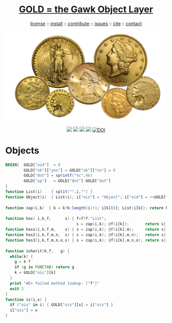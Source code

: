 <a name=top>
<h1 align=center>
   <a href="https://github.com/golden/dev/blob/master/README.md#top">
     GOLD = the Gawk Object Layer
   </a>
</h1>
<p align=center>
   <a    href="https://github.com/golden/dev/blob/master/LICENSE.md#top">license</a>
   :: <a href="https://github.com/golden/dev/blob/master/INSTALL.md#top">install</a>
   :: <a href="https://github.com/golden/dev/blob/master/CONTRIBUTE.md#top">contribute</a>
   :: <a href="https://github.com/golden/dev/issues">issues</a>
   :: <a href="https://github.com/golden/dev/blob/master/CITATION.md#top">cite</a>
   :: <a href="https://github.com/golden/dev/blob/master/CONTACT.md#top">contact</a>
</p>
<p align=center>
   <img width=600 src="https://github.com/golden/dev/raw/master/etc/img/coins.png">
</p>
<p align=center>
   <img src="https://img.shields.io/badge/language-gawk-orange">
   <img src="https://img.shields.io/badge/purpose-ai,se-blueviolet">
   <img src="https://img.shields.io/badge/platform-mac,*nux-informational">
   <a href="https://travis-ci.org/github/golden/dev"> <img src="https://travis-ci.org/golden/dev.svg?branch=master"></a>
   <a href="https://doi.org/10.5281/zenodo.3887420"><img src="https://zenodo.org/badge/DOI/10.5281/zenodo.3887420.svg" alt="DOI"></a>
</p>

# Objects

```awk
BEGIN{  GOLD["oid"]  = 0
        GOLD["ok"]["yes"] = GOLD["ok"]["no"] = 0
        GOLD["dot"] = sprintf("%c",46)
        GOLD["up"]   = GOLD["dot"] GOLD["dot"]
}
function List(i)    { split("",i,"") }
function Object(i)  { List(i); i["ois"] = "Object"; i["oid"] = ++GOLD["oid"] }

function zap(i,k)  { k = k?k:length(i)+1; i[k][0]; List(i[k]); return k } 

function has( i,k,f,      s) { f=f?f:"List"; 
                               s = zap(i,k); @f(i[k]);       return s}
function hass(i,k,f,m,    s) { s = zap(i,k); @f(i[k],m);     return s}
function has2(i,k,f,m,n,  s) { s = zap(i,k); @f(i[k],m,n);   return s}
function has3(i,k,f,m,n,o,s) { s = zap(i,k); @f(i[k],m,n,o); return s}

function inherit(k,f,   g) {
  while(k) {
    g = k f
    if (g in FUNCTAB) return g
    k = GOLD["ois"][k]
  }
  print "#E> failed method lookup: ["f"]"
  exit 2
}
function is(i,x) {
  if ("ois" in i) { GOLD["ois"][x] = i["ois"] }
  i["ois"] = x
}
```
